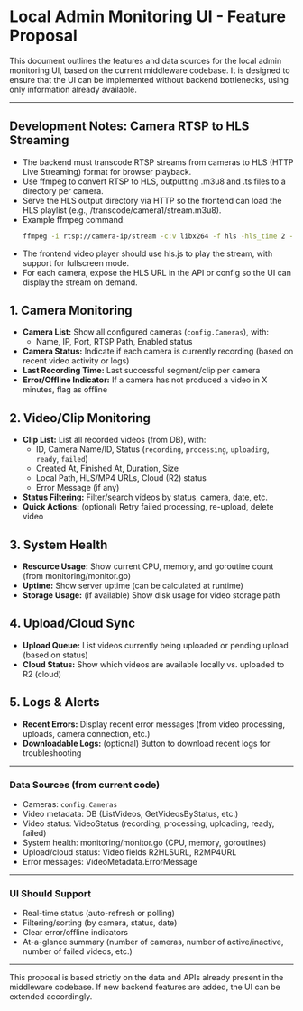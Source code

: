 # Local Admin Monitoring UI - Feature Proposal

This document outlines the features and data sources for the local admin monitoring UI, based on the current middleware codebase. It is designed to ensure that the UI can be implemented without backend bottlenecks, using only information already available.

---

## Development Notes: Camera RTSP to HLS Streaming
- The backend must transcode RTSP streams from cameras to HLS (HTTP Live Streaming) format for browser playback.
- Use ffmpeg to convert RTSP to HLS, outputting .m3u8 and .ts files to a directory per camera.
- Serve the HLS output directory via HTTP so the frontend can load the HLS playlist (e.g., /transcode/camera1/stream.m3u8).
- Example ffmpeg command:
  ```bash
  ffmpeg -i rtsp://camera-ip/stream -c:v libx264 -f hls -hls_time 2 -hls_list_size 3 -hls_flags delete_segments /transcode/camera1/stream.m3u8
  ```
- The frontend video player should use hls.js to play the stream, with support for fullscreen mode.
- For each camera, expose the HLS URL in the API or config so the UI can display the stream on demand.

## 1. Camera Monitoring
- **Camera List:** Show all configured cameras (`config.Cameras`), with:
  - Name, IP, Port, RTSP Path, Enabled status
- **Camera Status:** Indicate if each camera is currently recording (based on recent video activity or logs)
- **Last Recording Time:** Last successful segment/clip per camera
- **Error/Offline Indicator:** If a camera has not produced a video in X minutes, flag as offline

## 2. Video/Clip Monitoring
- **Clip List:** List all recorded videos (from DB), with:
  - ID, Camera Name/ID, Status (`recording`, `processing`, `uploading`, `ready`, `failed`)
  - Created At, Finished At, Duration, Size
  - Local Path, HLS/MP4 URLs, Cloud (R2) status
  - Error Message (if any)
- **Status Filtering:** Filter/search videos by status, camera, date, etc.
- **Quick Actions:** (optional) Retry failed processing, re-upload, delete video

## 3. System Health
- **Resource Usage:** Show current CPU, memory, and goroutine count (from monitoring/monitor.go)
- **Uptime:** Show server uptime (can be calculated at runtime)
- **Storage Usage:** (if available) Show disk usage for video storage path

## 4. Upload/Cloud Sync
- **Upload Queue:** List videos currently being uploaded or pending upload (based on status)
- **Cloud Status:** Show which videos are available locally vs. uploaded to R2 (cloud)

## 5. Logs & Alerts
- **Recent Errors:** Display recent error messages (from video processing, uploads, camera connection, etc.)
- **Downloadable Logs:** (optional) Button to download recent logs for troubleshooting

---

### Data Sources (from current code)
- Cameras: `config.Cameras`
- Video metadata: DB (ListVideos, GetVideosByStatus, etc.)
- Video status: VideoStatus (recording, processing, uploading, ready, failed)
- System health: monitoring/monitor.go (CPU, memory, goroutines)
- Upload/cloud status: Video fields R2HLSURL, R2MP4URL
- Error messages: VideoMetadata.ErrorMessage

---

### UI Should Support
- Real-time status (auto-refresh or polling)
- Filtering/sorting (by camera, status, date)
- Clear error/offline indicators
- At-a-glance summary (number of cameras, number of active/inactive, number of failed videos, etc.)

---

This proposal is based strictly on the data and APIs already present in the middleware codebase. If new backend features are added, the UI can be extended accordingly.
